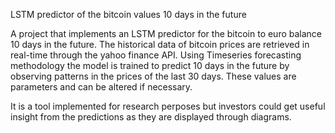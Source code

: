 LSTM predictor of the bitcoin values 10 days in the future

A project that implements an LSTM predictor for the bitcoin to euro balance 10 days in the future. 
The historical data of bitcoin prices are retrieved in real-time through the yahoo finance API.
Using Timeseries forecasting methodology the model is trained to predict 10 days in the future by observing patterns in the prices of the last 30 days. These values are parameters and can be altered if necessary.

It is a tool implemented for research perposes but investors could get useful insight from the predictions as they are displayed through diagrams.

